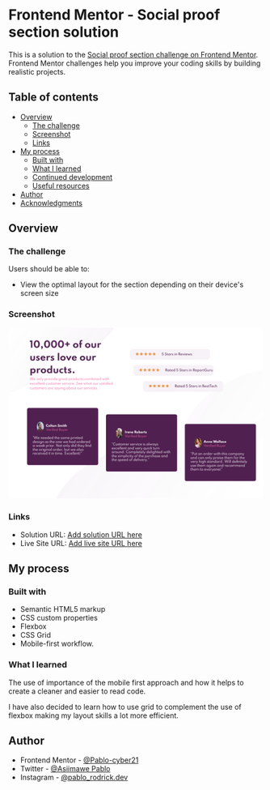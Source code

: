 # Frontend Mentor - Social proof section solution

This is a solution to the [Social proof section challenge on Frontend Mentor](https://www.frontendmentor.io/challenges/social-proof-section-6e0qTv_bA). Frontend Mentor challenges help you improve your coding skills by building realistic projects.

## Table of contents

- [Overview](#overview)
  - [The challenge](#the-challenge)
  - [Screenshot](#screenshot)
  - [Links](#links)
- [My process](#my-process)
  - [Built with](#built-with)
  - [What I learned](#what-i-learned)
  - [Continued development](#continued-development)
  - [Useful resources](#useful-resources)
- [Author](#author)
- [Acknowledgments](#acknowledgments)

## Overview

### The challenge

Users should be able to:

- View the optimal layout for the section depending on their device's screen size

### Screenshot

![](https://github.com/Pablo-cyber21/social-proof-static-live/blob/main/Screenshot%202021-12-20%20at%2009-28-50%20Frontend%20Mentor%20Social%20proof%20section.png)

### Links

- Solution URL: [Add solution URL here](https://your-solution-url.com)
- Live Site URL: [Add live site URL here](https://your-live-site-url.com)

## My process

### Built with

- Semantic HTML5 markup
- CSS custom properties
- Flexbox
- CSS Grid
- Mobile-first workflow.

### What I learned

The use of importance of the mobile first approach and how it helps to create a cleaner and easier to read code.

I have also decided to learn how to use grid to complement the use of flexbox making my layout skills a lot more efficient.

## Author

- Frontend Mentor - [@Pablo-cyber21](https://www.frontendmentor.io/profile/Pablo-cyber21)
- Twitter - [@Asiimawe Pablo](https://twitter.com/AsiimawePablo)
- Instagram - [@pablo_rodrick.dev](https://www.instagram.com/pablo_rodrick.dev)
